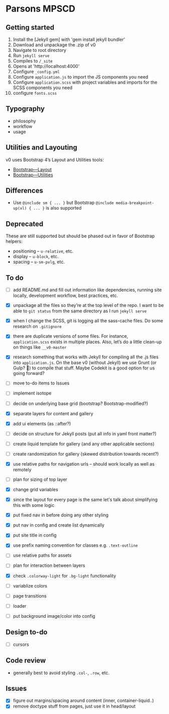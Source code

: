 # Parsons MPSCD


## Getting started
1. Install the [Jekyll gem] with 'gem install jekyll bundler'
2. Download and unpackage the .zip of v0
3. Navigate to root directory
4. Run `jekyll serve`
5. Compiles to `/_site`
6. Opens at 'http://localhost:4000'
6. Configure `_config.yml`
7. Configure `application.js` to import the JS components you need
8. Configure `application.scss` with project variables and imports for the SCSS components you need
9. configure `fonts.scss`

## Typography
- philosophy
- workflow
- usage

## Utilities and Layouting
v0 uses Bootstrap 4’s Layout and Utilities tools:

- [Bootstrap—Layout](https://getbootstrap.com/docs/4.1/layout/overview/)
- [Bootstrap—Utilities](https://getbootstrap.com/docs/4.1/utilities/borders/)

## Differences
- Use `@include sm { ... }` but Bootstrap `@include media-breakpoint-up(xl) { ... }` is also supported

## Deprecated
These are still supported but should be phased out in favor of Bootstrap helpers:

- positioning – `u-relative`, etc.
- display – `u-block`, etc.
- spacing – `u-sm-pvlg`, etc.

## To do
+ [ ] add README.md and fill out information like dependencies, running site locally, development workflow, best practices, etc.
+ [x] unpackage all the files so they’re at the top level of the repo. I want to be able to `git status` from the same directory as I run `jekyll serve`
+ [x] when I change the SCSS, git is logging all the sass-cache files. Do some research on `.gitignore`
+ [x] there are duplicate versions of some files. For instance, `application.scss` exists in multiple places. Also, let’s do a little clean-up on things like `__v0-master`
+ [x] research something that works with Jekyll for compiling all the .js files into `application.js`. On the base v0 (without Jekyll) we use Grunt (or Gulp? 🤔) to compile that stuff. Maybe Codekit is a good option for us going forward?
+ [ ] move to-do items to Issues
+ [ ] implement isotope
+ [ ] decide on underlying base grid (bootstrap? Bootstrap-modified?)

+ [x] separate layers for content and gallery
+ [x] add ui elements (as ::after?)
+ [ ] decide on structure for Jekyll posts (put all info in yaml front matter?)
+ [ ] create liquid template for gallery (and any other applicable sections)
+ [ ] create randomization for gallery (skewed distribution towards recent?)
+ [x] use relative paths for navigation urls – should work locally as well as remotely
+ [ ] plan for sizing of top layer
+ [x] change grid variables
+ [x] since the layout for every page is the same let's talk about simplifying this with some logic

+ [x] put fixed nav in before doing any other styling
+ [x] put nav in config and create list dynamically
+ [x] put site title in config
+ [x] use prefix naming convention for classes e.g. `.text-outline`
+ [ ] use relative paths for assets
+ [ ] plan for interaction between layers
+ [x] check `.colorway-light` for `.bg-light` functionality
+ [ ] variablize colors
+ [ ] page transitions
+ [ ] loader
+ [ ] put background image/color into config

## Design to-do
+ [ ] cursors

## Code review
+ generally best to avoid styling `.col-`, `.row`, etc.

## Issues
+ [x] figure out margins/spacing around content (inner, container-liquid..)
+ [x] remove doctype stuff from pages, just use it in head/layout
